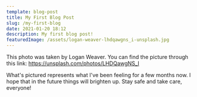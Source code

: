 ```yaml
---
template: blog-post
title: My First Blog Post
slug: /my-first-blog
date: 2021-01-20 18:12
description: My first blog post!
featuredImage: /assets/logan-weaver-lhdqawgns_i-unsplash.jpg
---
```

This photo was taken by Logan Weaver. You can find the picture through this link: https://unsplash.com/photos/LHDQawgNS_I



What's pictured represents what I've been feeling for a few months now. I hope that in the future things will brighten up. Stay safe and take care, everyone!
